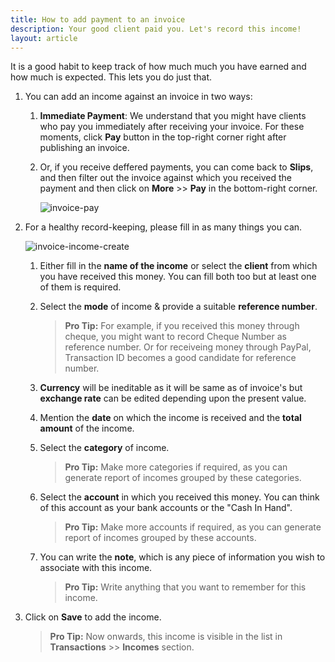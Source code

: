 ```yaml
---
title: How to add payment to an invoice
description: Your good client paid you. Let's record this income!
layout: article
---
```

It is a good habit to keep track of how much much you have earned and how much is expected. This lets you do just that.

1. You can add an income against an invoice in two ways:

	1. **Immediate Payment**: We understand that you might have clients who pay you immediately after receiving your invoice. For these moments, click **Pay** button in the top-right corner right after publishing an invoice.

	2. Or, if you receive deffered payments, you can come back to **Slips**, and then filter out the invoice against which you received the payment and then click on **More** >> **Pay** in the bottom-right corner.

		![invoice-pay]({{site.url}}/images/slips/pay.png)

2. For a healthy record-keeping, please fill in as many things you can.

	![invoice-income-create]({{site.url}}/images/transactions/income-new-modal.png)

	1. Either fill in the **name of the income** or select the **client** from which you have received this money. You can fill both too but at least one of them is required.

	2. Select the **mode** of income & provide a suitable **reference number**.

		> **Pro Tip:** For example, if you received this money through cheque, you might want to record Cheque Number as reference number. Or for receiveing money through PayPal, Transaction ID becomes a good candidate for reference number.

	3. **Currency** will be ineditable as it will be same as of invoice's but **exchange rate** can be edited depending upon the present value.

	4. Mention the **date** on which the income is received and the **total amount** of the income.

	5. Select the **category** of income.

		> **Pro Tip:** Make more categories if required, as you can generate report of incomes grouped by these categories.

	6. Select the **account** in which you received this money. You can think of this account as your bank accounts or the "Cash In Hand".
	
		> **Pro Tip:** Make more accounts if required, as you can generate report of incomes grouped by these accounts.	

	7. You can write the **note**, which is any piece of information you wish to associate with this income.

		> **Pro Tip:** Write anything that you want to remember for this income.

3. Click on **Save** to add the income.

	> **Pro Tip:** Now onwards, this income is visible in the list in **Transactions** >> **Incomes** section.